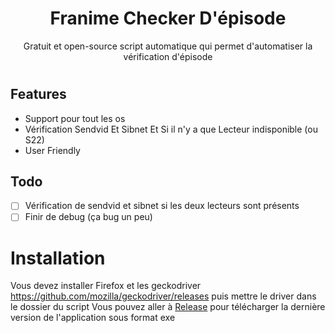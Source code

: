 <h1 align="center">
Franime Checker D'épisode
</h1>

<p align="center">Gratuit et open-source script automatique qui permet d'automatiser la vérification d'épisode

<h1 align="center">

## Features

- Support pour tout les os
- Vérification Sendvid Et Sibnet Et Si il n'y a que Lecteur indisponible (ou S22)
- User Friendly

## Todo

- [ ] Vérification de sendvid et sibnet si les deux lecteurs sont présents
- [ ] Finir de debug (ça bug un peu)

# Installation

Vous devez installer Firefox et les geckodriver https://github.com/mozilla/geckodriver/releases puis mettre le driver dans le dossier du script
Vous pouvez aller à [Release](https://github.com/clarityuwu/Franime-ep-checker/releases) pour télécharger la dernière version de l'application sous format exe
